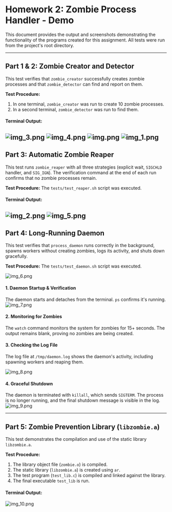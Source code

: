






# **Homework 2: Zombie Process Handler - Demo**

This document provides the output and screenshots demonstrating the functionality of the programs created for this assignment. All tests were run from the project's root directory.

-----

## **Part 1 & 2: Zombie Creator and Detector**

This test verifies that `zombie_creator` successfully creates zombie processes and that `zombie_detector` can find and report on them.

**Test Procedure:**

1.  In one terminal, `zombie_creator` was run to create 10 zombie processes.
2.  In a second terminal, `zombie_detector` was run to find them.

#### **Terminal Output:**
![img_3.png](Screenshots/img_3.png)
![img_4.png](Screenshots/img_4.png)
![img.png](Screenshots/img.png)
![img_1.png](Screenshots/img_1.png)
-----

## **Part 3: Automatic Zombie Reaper**

This test runs `zombie_reaper` with all three strategies (explicit wait, `SIGCHLD` handler, and `SIG_IGN`). The verification command at the end of each run confirms that no zombie processes remain.

**Test Procedure:**
The `tests/test_reaper.sh` script was executed.

#### **Terminal Output:**
![img_2.png](Screenshots/img_2.png)
![img_5.png](Screenshots/img_5.png)
-----

## **Part 4: Long-Running Daemon**

This test verifies that `process_daemon` runs correctly in the background, spawns workers without creating zombies, logs its activity, and shuts down gracefully.

**Test Procedure:**
The `tests/test_daemon.sh` script was executed.

![img_6.png](Screenshots/img_6.png)
#### **1. Daemon Startup & Verification**

The daemon starts and detaches from the terminal. `ps` confirms it's running.
![img_7.png](Screenshots/img_7.png)

#### **2. Monitoring for Zombies**

The `watch` command monitors the system for zombies for 15+ seconds. The output remains blank, proving no zombies are being created.

#### **3. Checking the Log File**

The log file at `/tmp/daemon.log` shows the daemon's activity, including spawning workers and reaping them.

![img_8.png](Screenshots/img_8.png)
#### **4. Graceful Shutdown**

The daemon is terminated with `killall`, which sends `SIGTERM`. The process is no longer running, and the final shutdown message is visible in the log.
![img_9.png](Screenshots/img_9.png)

-----

## **Part 5: Zombie Prevention Library (`libzombie.a`)**

This test demonstrates the compilation and use of the static library `libzombie.a`.

**Test Procedure:**

1.  The library object file (`zombie.o`) is compiled.
2.  The static library (`libzombie.a`) is created using `ar`.
3.  The test program (`test_lib.c`) is compiled and linked against the library.
4.  The final executable `test_lib` is run.

#### **Terminal Output:**
![img_10.png](Screenshots/img_10.png)

